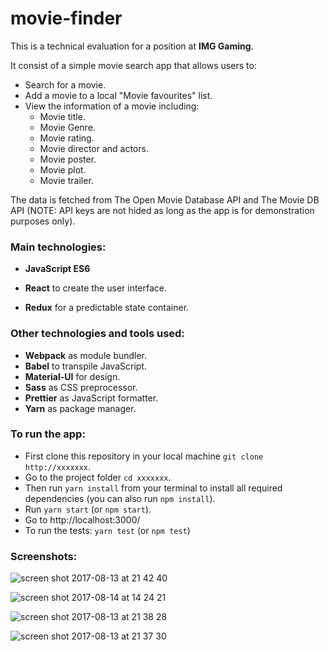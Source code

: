 # movie-finder

This is a technical evaluation for a position at **IMG Gaming**.

It consist of a simple movie search app that allows users to:

- Search for a movie.
- Add a movie to a local "Movie favourites" list.
- View the information of a movie including:
  - Movie title.
  - Movie Genre.
  - Movie rating.
  - Movie director and actors.
  - Movie poster.
  - Movie plot.
  - Movie trailer.

The data is fetched from The Open Movie Database API and The Movie DB API (NOTE: API keys are not hided as long as the app is for demonstration purposes only).

### Main technologies:

- **JavaScript ES6**


- **React** to create the user interface.
- **Redux** for a predictable state container.

### Other technologies and tools used:

- **Webpack** as module bundler.
- **Babel** to transpile JavaScript.
- **Material-UI** for design.
- **Sass** as CSS preprocessor.
- **Prettier** as JavaScript formatter.
- **Yarn** as package manager.

### To run the app:

- First clone this repository in your local machine ```git clone http://xxxxxxx```.
- Go to the project folder ```cd xxxxxxx```.
- Then run ```yarn install``` from your terminal to install all required dependencies (you can also run ```npm install```).
- Run ```yarn start``` (or ```npm start```).
- Go to http://localhost:3000/
- To run the tests: ```yarn test``` (or ```npm test```)

### Screenshots:

![screen shot 2017-08-13 at 21 42 40](https://user-images.githubusercontent.com/21932552/29252907-5d78d962-8070-11e7-9b64-22aeef859053.png)

![screen shot 2017-08-14 at 14 24 21](https://user-images.githubusercontent.com/21932552/29271557-5d2cc018-80fc-11e7-9bed-29680ad765e8.png)



![screen shot 2017-08-13 at 21 38 28](https://user-images.githubusercontent.com/21932552/29252909-70c4e0ba-8070-11e7-9e95-57997334e2a8.png)



![screen shot 2017-08-13 at 21 37 30](https://user-images.githubusercontent.com/21932552/29252912-9bf6c302-8070-11e7-9643-7016fd93be9a.png)


